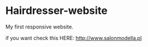 # Hairdresser-website
My first responsive website.

if you want check this HERE: http://www.salonmodella.pl

